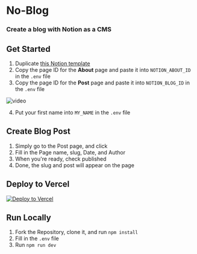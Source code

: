 # No-Blog
### Create a blog with Notion as a CMS  
  
  
## Get Started

1. Duplicate [this Notion template](https://www.notion.so/Blog-ddb76f2840304cbea72d1195535b0bb7)
2. Copy the page ID for the **About** page and paste it into `NOTION_ABOUT_ID` in the `.env` file
3. Copy the page ID for the **Post** page and paste it into `NOTION_BLOG_ID` in the `.env` file  
   
![video](./public/videos/get%20id.gif)

4. Put your first name into `MY_NAME` in the `.env` file

## Create Blog Post

1. Simply go to the Post page, and click 
2. Fill in the Page name, slug, Date, and Author
3. When you're ready, check published
4. Done, the slug and post will appear on the page

## Deploy to Vercel

[![Deploy to Vercel](https://vercel.com/button)](https://vercel.com/import/project?template=https://github.com/bnpne/noblog)

## Run Locally

1. Fork the Repository, clone it, and run `npm install`
2. Fill in the `.env` file
3. Run `npm run dev`


